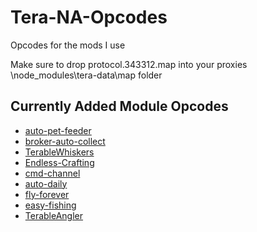# Tera-NA-Opcodes
Opcodes for the mods I use

Make sure to drop protocol.343312.map into your proxies \node_modules\tera-data\map folder

## Currently Added Module Opcodes
- [auto-pet-feeder](https://github.com/TerableCoder/auto-pet-feeder)
- [broker-auto-collect](https://github.com/mopihu/broker-auto-collect)
- [TerableWhiskers](https://github.com/TerableCoder/TerableWhiskers)
- [Endless-Crafting](https://github.com/TerableCoder/Endless-Crafting)
- [cmd-channel](https://github.com/Onimuru/cmd-channel)
- [auto-daily](https://github.com/TerableCoder/auto-daily)
- [fly-forever](https://github.com/tera-mods/fly-forever)
- [easy-fishing](https://github.com/TerableCoder/easy-fishing-4.6)
- [TerableAngler](https://github.com/TerableCoder/TerableAngler)
